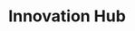 ---
title: Innovation Hub
country: Nigeria
city: Abuja
full_address: |-
    Civic Innovation Lab,<br/>
    50, Ademola Adetokunbo Crescent,<br/>
    Wuse 2, Abuja.
image: https://res.cloudinary.com/softcomux/image/upload/v1533826268/sfc/offices/abuja-office.jpg
address_link: https://goo.gl/maps/keMuXCXnht62
brief_description: |-
    Squarespace’s 98,000-square-foot headquarters are located in Manhattan’s West Village at 8 Clarkson Street. The office fills three floors, in addition to a dedicated lobby and roof deck, within the historic Maltz Building.
position: 2
---
